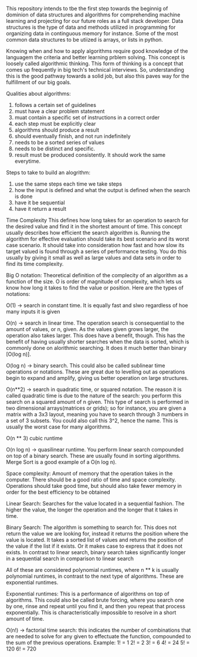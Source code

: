 This repository intends to tbe the first step towards the beginnig of dominion of data structures and algorithms for comprehending machine learning and projecting for our future roles as a full stack developer. Data structures is the type of data and methods utilized in programming for organizing data in continguous memory for instance. Some of the most common data structures to be utiized is arrays, or lists in python.

Knowing when and how to apply algorithms require good knowledge of the languagem the criteria and better learning prblem solving. This concept is loosely called algorithmic thinking. This form of thinking is a concept that comes up frequently in big tech's technical interviews. So, understanding this is the good pathway towards a solid job, but also this paves way for the fulfillment of our big goals.


Qualities about algorithms:
1) follows a certain set of guidelines
2) must have a clear problem statement
3) muat contain a specific set of instructions in a correct order
4) each step must be explicitly clear
5) algorithms should produce a result
6) should eventually finish, and not run indefinitely
7) needs to be a sorted series of values
8) needs to be distinct and specific.
9) result must be produced consistently. It should work the same everytime.

Steps to take to build an alogrithm:
1) use the same steps each time we take steps
2) how the input is defined and what the output is defined when the search is done
3) have it be sequential
4) have it return a result


Time Complexity
This defines how long takes for an operation to search for the desired value and find it in the shortest amount of time. This concept usually describes how efficient the search algorithm is. Running the algorithm for effective evaluation should take its best scenario and its worst case scenario. It should take into consideration how fast and how slow its target valued is found through a series of performance testing. You do this usually by giving it small as well as large values and data sets in order to find its time complexity. 

Big O notation:
Theoretical definition of the complecity of an algorithm as a function of the size. O is order of magnitude of complexity, which lets us know how long it takes to find the value or position. Here are the types of notations:

O(1) -> search in constant time. It is equally fast and slwo regardless of hoe many inputs it is given

O(n) -> search in linear time. The operation search is consequential to the amount of values, or n, given. As the values given grows larger, the operation also takes larger. This does have a benefit, though. This has the benefit of having usually shorter searches when the data is sorted, which is commonly done on alorithmic searching. It does it much better than binary [O(log n)].

O(log n) -> binary search. This could also be called sublinear time operations or notations. These are great due to levelling out as operations begin to expand and amplify, giving us better operation on large structures. 

O(n**2) -> search in quadratic time, or squared notation. The reason it is called quadratic time is due to the nature of the search: you perform this search on a squared amount of n given. This type of search is performed in two dimensional arrays(matrices or grids); so for instance, you are given a matrix with a 3x3 layout, meaning you have to search through 3 numbers in a set of 3 subsets. You could also call this 3^2, hence the name. This is usually the worst case for many algorithms. 

O(n ** 3) cubic runtime

O(n log n) -> quasilinear runtime. You perform linear search compounded on top of a binary search. These are usually found in sorting algorithms. Merge Sort is a good example of a O(n log n). 

Space complexity:
Amount of memory that the operation takes in the computer. There should be a good ratio of time and space complexity. Operations should take good time, but should also take fewer memory in order for the best efficiency to be obtained


Linear Search:
Searches for the value located in a sequential fashion. The higher the value, the longer the operation and the longer that it takes in time. 

Binary Search:
The algorithm is something to search for. This does not return the value we are looking for, instead it returns the position where the value is located. It takes a sorted list of values and returns the position of the value if the list if it exists. Or it makes case to express that it does not exists. In contrast to linear search, binary search takes significantly longer in a sequential search in comparison to linear search


All of these are considered polynomial runtimes, where n ** k is usually polynomial runtimes, in contrast to the next type of algorithms. These are exponential runtimes.

Exponential runtimes:
This is a performance of algorithms on top of algorithms. This could also be called brute forcing, where you search one by one, rinse and repeat until you find it, and then you repeat that process exponentially. This is characteristically impossible to resolve in a short amount of time.

O(n!) -> factorial time search: this indicates the number of combinations that are needed to solve for any given to effectuate the function, compounded to the sum of the previous operations. Example:
1! = 1
2! = 2
3! = 6
4! = 24
5! = 120
6! = 720

